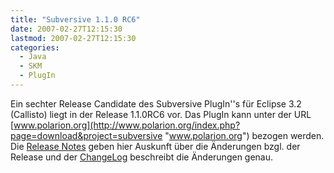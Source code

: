 ```yaml
---
title: "Subversive 1.1.0 RC6"
date: 2007-02-27T12:15:30
lastmod: 2007-02-27T12:15:30
categories:
  - Java
  - SKM
  - PlugIn
---
```

Ein sechter Release Candidate des Subversive PlugIn''s für Eclipse 3.2 (Callisto) liegt in der Release 1.1.0RC6 vor. Das PlugIn kann 
unter der URL [www.polarion.org](http://www.polarion.org/index.php?page=download&project=subversive "www.polarion.org") bezogen werden. 
Die [Release Notes](http://www.polarion.org/projects/subversive/download/1.1/releasenotes.txt "Release Notes") geben hier Auskunft über 
die Änderungen bzgl. der Release 
und der [ChangeLog](http://www.polarion.org/projects/subversive/download/1.1/changelog.txt "ChangeLog") beschreibt die Änderungen genau.

